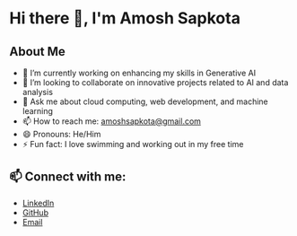 # Hi there 👋, I'm Amosh Sapkota

## About Me
- 🔭 I’m currently working on enhancing my skills in Generative AI
- 👯 I’m looking to collaborate on innovative projects related to AI and data analysis
- 💬 Ask me about cloud computing, web development, and machine learning
- 📫 How to reach me: [amoshsapkota@gmail.com](mailto:amoshsapkota@gmail.com)
- 😄 Pronouns: He/Him
- ⚡ Fun fact: I love swimming and working out in my free time

<!--## 🛠️ Languages and Tools:
- **Languages**: Python, Go, C/C++, C#, Java, SQL, HTML, CSS, JavaScript, TypeScript
- **Frameworks**: Hadoop, Flask, Express, React, Node, TensorFlow, PyTorch, Apache Spark
- **Developer Tools**: Git, GitLab, Docker, VS Code, PyCharm, LaTeX, Jira, Power BI, Tableau
- **Libraries**: NumPy, Pandas, Matplotlib, Seaborn, Keras, OpenCV, NLTK, scikit-learn, Transformers
- **Cloud Platforms & Databases**: AWS, Azure, Google Cloud Platform, MySQL, MongoDB, Apache HBase --!>

<!--## 📈 GitHub Stats-->
<!---![Your GitHub stats](https://github-readme-stats.vercel.app/api?username=AmoshSapkota&show_icons=true&theme=radical)-->

<!--## 📊 Most Used Languages--->
<!---![Top Langs](https://github-readme-stats.vercel.app/api/top-langs/?username=AmoshSapkota&layout=compact&theme=radical)--->

<!--## 💼 Experience
- **Graduate Teaching Assistant** | University of Texas at Arlington | Aug 2022 - May 2024
  - Conducted demos and examined projects utilizing MySQL, Java, Python, React, and JavaScript for AI, Database Systems, Web Data Management, and Data Mining courses.
- **Research Assistant** | BioMeCIS Lab - UT Arlington | May 2023 - Dec 2023
  - Worked on OpenOmics, enhancing user interaction with multi-omics data using Flask and React.js.
- **Software Engineer** | Xelwel Innovation | June 2021 - July 2022
  - Designed, developed, and maintained the LMS web application using JavaScript frameworks (React, Node.js) and Python, achieving a 30% improvement in load times.
- **Summer Intern** | KL University | May 2019 - June 2019
  - Contributed to UI/UX design, database connections, and login management for a student assignment tracking app.--!>

<!--## 📚 Education
- **Master’s in Computer Science** | University of Texas at Arlington | Aug 2022 - May 2024
- **Bachelor’s in Computer Science and Engineering** | KL University | June 2017 - May 2021 --!>

<!--## 📂 Projects & Publications
- **Car Review Sentiment Analysis Using Adversarial Training and Whole Word Mask BERT**
  - Implemented and evaluated BERT models for sentiment analysis on car review datasets, achieving 78.85% accuracy.
- **Mango Leaf Disease Classifier**
  - Developed a CNN model achieving 95% accuracy in classifying mango leaf diseases.
- **Naive Bayes Classifier for Rotten Tomatoes Reviews**
  - Developed a Naive Bayes classifier with around 80% accuracy for distinguishing Rotten Tomatoes reviews.
- **Intelligent System for the Detection of Insider Trading in Indian Stock Market**
  - Published in Proceedings of the First International Conference on Combinatorial & Optimization, ICCAP 2021.
- **Implementation of Machine Learning Models to Differentiate the Symptoms Of COVID-19 and Risk Stratification of Disease Severity**
  - Published in International Journal of Engineering Research & Technology (IJERT), Dec. 2020. --->

## 📫 Connect with me:
- [LinkedIn](https://linkedin.com/in/amosh-sapkota-991812209)
- [GitHub](https://github.com/AmoshSapkota)
- [Email](mailto:amoshsapkota@gmail.com)

